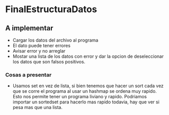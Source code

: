 # FinalEstructuraDatos

## A implementar
 - Cargar los datos del archivo al programa
 - El dato puede tener errores
 - Avisar error y no arreglar
 - Mostar una lista de los datos con error y dar la opcion de deseleccionar los datos que son falsos positivos.
 
### Cosas a presentar
 - Usamos set en vez de lista, si bien tenemos que hacer un sort cada vez que se corre el programa al usar un hashmap se ordena muy rapido. Esto nos permite tener un programa liviano y rapido. Podriamos importar un sortedset para hacerlo mas rapido todavia, hay que ver si pesa mas que una lista.


    

